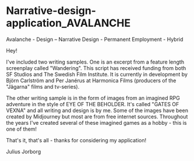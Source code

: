 # Narrative-design-application_AVALANCHE
Avalanche - Design – Narrative Design - Permanent Employment - Hybrid

Hey!

I've included two writing samples. One is an excerpt from a feature length screenplay called "Wandering". This script has received funding from both SF Studios and The Swedish Film Institute. It is currently in development by Björn Carlström and Per Janérus
at Harmonica Films (producers of the "Jägarna" films and tv-series).

The other writing sample is in the form of images from an imagined RPG adventure in the style of EYE OF THE BEHOLDER. It's called "GATES OF VEXNA" and all writing and design is by me. Some of the images have been created by Midjourney but most are
from free internet sources. Throughout the years I've created several of these imagined games as a hobby - this is one of them!

That's it, that's all - thanks for considering my application!

Julius Jorborg

